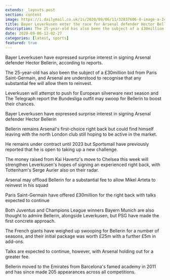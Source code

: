 ```yaml
---
extends: _layouts.post
section: content
image: https://i.dailymail.co.uk/1s/2020/09/06/11/32837606-0-image-a-24_1599389796065.jpg 
title: Bayer Leverkusen enter the race for Arsenal defender Hector Bellerin 
description: The 25-year-old has also been the subject of a £30million bid from Paris Saint-Germain, and Arsenal are understood to recognise that any substantial fee will allow them to reinvest. 
date: 2020-09-06-12-02-27 
categories: [latest, sports] 
featured: true 
--- 
```

Bayer Leverkusen have expressed surprise interest in signing Arsenal defender Hector Bellerin, according to reports.

The 25-year-old has also been the subject of a £30million bid from Paris Saint-Germain, and Arsenal are understood to recognise that any substantial fee will allow them to reinvest.

Leverkusen will attempt to push for European silverware next season and The Telegraph report the Bundesliga outfit may swoop for Bellerin to boost their chances.

Bayer Leverkusen have expressed surprise interest in signing Arsenal defender Hector Bellerin

Bellerin remains Arsenal's first-choice right back but could find himself leaving with the north London club still hoping to be active in the market.

He remains under contract until 2023 but Sportsmail have previously reported that he is open to taking up a new challenge.

The money raised from Kai Havertz's move to Chelsea this week will strengthen Leverkusen's hopes of signing an experienced right back, with Tottenham's Serge Aurier also on their radar. 

Arsenal may offload Bellerin for a substantial fee to allow Mikel Arteta to reinvest in his squad

Paris Saint-Germain have offered £30million for the right back with talks expected to continue

Both Juventus and Champions League winners Bayern Munich are also thought to admire Bellerin, alongside Leverkusen, but PSG have made the first concrete approach.

The French giants have weighed up swooping for Bellerin for a number of seasons, and their initial package was worth £25m with a further £5m in add-ons. 

Talks are expected to continue, however, with Arsenal holding out for a greater fee.

Bellerin moved to the Emirates from Barcelona's famed academy in 2011 and has since made 205 appearances across all competitions.   

